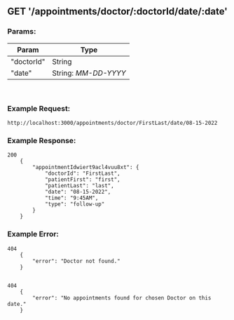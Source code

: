 ## GET '/appointments/doctor/:doctorId/date/:date'


### Params: 

| Param  | Type |
| ------------- | ------------- |
| "doctorId" | String |
| "date"  | String: <em>MM-DD-YYYY<em/> |

<br/>

### Example Request:

    http://localhost:3000/appointments/doctor/FirstLast/date/08-15-2022


### Example Response:

    200
        {
            "appointmentIdwiert9acl4vuu8xt": {
                "doctorId": "FirstLast",
                "patientFirst": "first",
                "patientLast": "last",
                "date": "08-15-2022",
                "time": "9:45AM",
                "type": "follow-up"
            }
        }


### Example Error:

    404
        {
            "error": "Doctor not found."
        }

    
    404
        {
            "error": "No appointments found for chosen Doctor on this date."
        }

